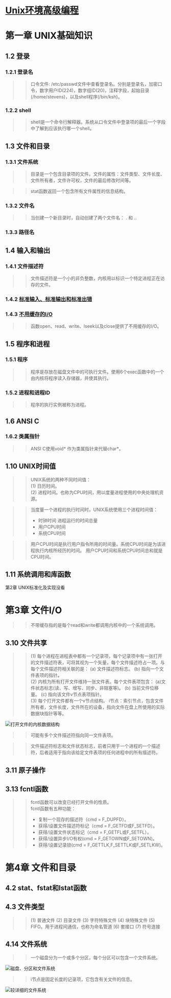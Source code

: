 [Unix环境高级编程](https://github.com/834810071/note/blob/master/APUE/README.md)
=================================
# 第一章 UNIX基础知识
## 1.2 登录
### 1.2.1 登录名
>> 口令文件: /etc/passwd文件中查看登录名。分别是登录名，加密口令，数字用户ID(224)，数字组ID(20)，注释字段，起始目录(/home/stevens)，以及shell程序(/bin/ksh)。

### 1.2.2 shell
>> shell是一个命令行解释器。系统从口令文件中登录项的最后一个字段中了解到应该执行哪一个shell。

## 1.3 文件和目录
### 1.3.1 文件系统
>> 目录是一个包含目录项的文件。文件的属性：文件类型、文件长度、文件所有者，文件许可权，文件的最后修改时间等。    
 
>> stat函数返回一个包含所有文件属性的信息结构。

### 1.3.2 文件名
>> 当创建一个新目录时，自动创建了两个文件名： . 和 ..

### 1.3.3 路径名

## 1.4 输入和输出
### 1.4.1 文件描述符
>> 文件描述符是一个小的非负整数，内核用以标识一个特定进程正在访存的文件。

### 1.4.2 [标准输入、标准输出和标准出错](https://www.jianshu.com/p/bce6810b7c27)

### 1.4.3 [不用缓存的I/O](https://blog.51cto.com/4983206/1142074)
>>函数open、read、write、lseek以及close提供了不用缓存的I/O。

## 1.5 程序和进程
### 1.5.1 程序
>> 程序是存放在磁盘文件中的可执行文件。使用6个exec函数中的一个由内核将程序读入存储器，并使其执行。

### 1.5.2 进程和进程ID
>> 程序的执行实例被称为进程。

## 1.6 ANSI C
### 1.6.2 类属指针
>> ANSI C使用void* 作为类属指针来代替char*。

## 1.10 UNIX时间值
>> UNIX系统的两种不同时间值：   
>> (1) 日历时间。    
>> (2) 进程时间。也称为CPU时间，用以度量进程使用的中央处理机资源。  

>> 当度量一个进程的执行时间时，UNIX系统使用三个进程时间值：
>> * 时钟时间   进程运行的时间总量
>> * 用户CPU时间
>> * 系统CPU时间

>> 用户CPU时间是执行用户指令所用的时间量。系统CPU时间是为该进程执行内核所经历的时间。  用户CPU时间和系统CPU时间总和就是CPU时间。

## 1.11 系统调用和库函数

第2章 UNIX标准化及实现没看

# 第3章 文件I/O
>> 不带缓存指的是每个read和write都调用内核中的一个系统调用。

## 3.10 文件共享
>>(1) 每个进程在进程表中都有一个记录项，每个记录项中有一张打开的文件描述符表，可将其视为一个矢量，每个文件描述符占一项。与每个文件描述符相关联的是：   (a) 文件描述符标志。    (b) 指向一个文件表项的指针。  
>>(2) 内核为所有打开文件维持一张文件表。每个文件表项包含：  (a)文件状态标志(读、写、增写、同步、非阻塞等)。   (b) 当前文件位移量。   (c) 指向该文件v节点表项指针。     
>>(3) 每个打开文件都有一个v节点结构。  i节点：索引节点，包含文件所有者，文件长度，文件所在的设备，指向文件在盘上所使用的实际数据块指针等等。

![打开文件的内核数据结构](https://github.com/834810071/note/blob/master/APUE/12535952-0ea98ec2dbc1ef7e.png "打开文件的内核数据结构")

>> 可能有多个文件描述符指向同一文件表项。

>> 文件描述符标志和文件状态标志，前者只用于一个进程的一个描述符，后者适用于指向该给定文件表项的任何进程中的所有描述符。    

## 3.11 原子操作

## 3.13 fcntl函数
>>fcntl函数可以改变已经打开文件的性质。  
>>fcntl函数有五种功能：   
>> * 复制一个现存的描述符（cmd = F_DUPFD）。   
>> * 获得/设置文件描述符标记（cmd = F_GETFD或F_SETFD）。
>> * 获得/设置文件状态标记（cmd = F_GETFL或F_SETFL）。
>> * 获得/设置异步I/O有权(cmd = F_GETOWN或F_SETOWN)。
>> * 获得/设置记录锁(cmd = F_GETTLK,F_SETTLK或F_SETLKW)。

# 第4章 文件和目录
## 4.2 stat、fstat和lstat函数
## 4.3 文件类型
>> (1) 普通文件 (2) 目录文件 (3) 字符特殊文件 (4) 块特殊文件 (5) FIFO。用于进程间通信，也称为命名管道 (6) 套接口 (7) 符号连接

## 4.14 文件系统
>> 一个磁盘分为一个或多个分区，每个分区可以包含一个文件系统。

![磁盘、分区和文件系统](https://github.com/834810071/note/blob/master/APUE/20160306092105166.jpeg "磁盘、分区和文件系统")

>> i节点是固定长度的记录项，它包含有关文件的信息。

![较详细的文件系统](https://github.com/834810071/note/blob/master/APUE/20160306092135213.jpeg "较详细的文件系统")